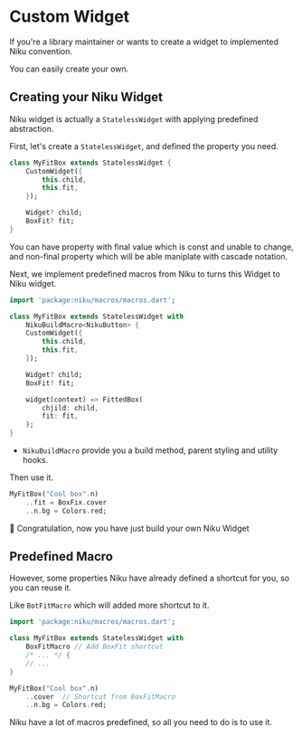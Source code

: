 # Custom Widget
If you're a library maintainer or wants to create a widget to implemented Niku convention.

You can easily create your own.

## Creating your Niku Widget
Niku widget is actually a `StatelessWidget` with applying predefined abstraction.

First, let's create a `StatelessWidget`, and defined the property you need.
```dart
class MyFitBox extends StatelessWidget {
    CustomWidget({
        this.child,
        this.fit,
    });

    Widget? child;
    BoxFit? fit;
}
```

You can have property with final value which is const and unable to change, and non-final property which will be able maniplate with cascade notation.

Next, we implement predefined macros from Niku to turns this Widget to Niku widget.
```dart
import 'package:niku/macros/macros.dart';

class MyFitBox extends StatelessWidget with 
    NikuBuildMacro<NikuButton> {
    CustomWidget({
        this.child,
        this.fit,
    });

    Widget? child;
    BoxFit? fit;

    widget(context) => FittedBox(
        chjild: child,
        fit: fit,
    );
}
```

- `NikuBuildMacro` provide you a build method, parent styling and utility hooks.

Then use it.
```dart
MyFitBox("Cool box".n)
    ..fit = BoxFix.cover
    ..n.bg = Colors.red;
```

:tada: Congratulation, now you have just build your own Niku Widget

## Predefined Macro
However, some properties Niku have already defined a shortcut for you, so you can reuse it.

Like `BotFitMacro` which will added more shortcut to it.
```dart
import 'package:niku/macros/macros.dart';

class MyFitBox extends StatelessWidget with 
    BoxFitMacro // Add BoxFit shortcut
    /* ... */ {
    // ...
}

MyFitBox("Cool box".n)
    ..cover  // Shortcut from BoxFitMacro
    ..n.bg = Colors.red;
```

Niku have a lot of macros predefined, so all you need to do is to use it.
